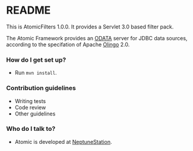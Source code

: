 # README #

This is AtomicFilters 1.0.0.  It provides a Servlet 3.0 based filter
pack.

The Atomic Framework provides an [ODATA](http://www.odata.org/) server
for JDBC data sources, according to the specifation of Apache
[Olingo](http://olingo.apache.org/) 2.0.

### How do I get set up? ###

* Run `mvn install`.

### Contribution guidelines ###

* Writing tests
* Code review
* Other guidelines

### Who do I talk to? ###

* Atomic is developed at
  [NeptuneStation](http://www.neptunestation.com/).
